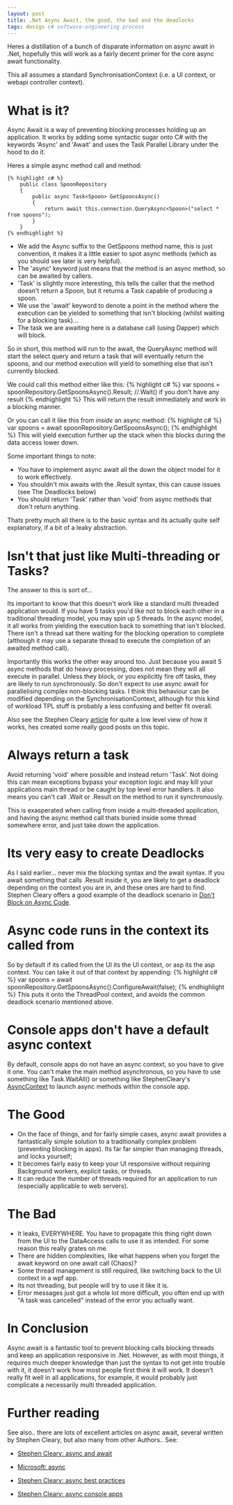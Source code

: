 ```yaml
---
layout: post
title: .Net Async Await, the good, the bad and the deadlocks
tags: design c# software-engineering process
---
```


Heres a distillation of a bunch of disparate information on async await in .Net, hopefully this will work as a fairly decent primer for the core async await functionality.

This all assumes a standard SynchronisationContext (i.e. a UI context, or webapi controller context).

# What is it?
Async Await is a way of preventing blocking processes holding up an application. It works by adding some syntactic sugar onto C# with the keywords 'Async' and 'Await' and uses the Task Parallel Library under the hood to do it.

Heres a simple async method call and method:

    {% highlight c# %}
        public class SpoonRepository
        {
            public async Task<Spoon> GetSpoonsAsync()
            {
                return await this.connection.QueryAsync<Spoon>("select * from spoons"); 
            }
        }
    {% endhighlight %}

- We add the Async suffix to the GetSpoons method name, this is just convention, it makes it a little easier to spot async methods (which as you should see later is very helpful).
- The 'async' keyword just means that the method is an async method, so can be awaited by callers.  
- 'Task<Spoon>' is slightly more interesting, this tells the caller that the method doesn't return a Spoon, but it returns a Task capable of producing a spoon. 
- We use the 'await' keyword to denote a point in the method where the execution can be yielded to something that isn't blocking (whilst waiting for a blocking task)... 
- The task we are awaiting here is a database call (using Dapper) which will block.

So in short, this method will run to the await, the QueryAsync method will start the select query and return a task that will eventually return the spoons, and our method execution will yield to something else that isn't currently blocked.

We could call this method either like this:
    {% highlight c# %}
        var spoons = spoonRepository.GetSpoonsAsync().Result; //.Wait() if you don't have any result
    {% endhighlight %}
This will return the result immediately and work in a blocking manner.

Or you can call it like this from *inside* an async method:
    {% highlight c# %}
        var spoons = await spoonRepository.GetSpoonsAsync();
    {% endhighlight %}
This will yield execution further up the stack when this blocks during the data access lower down.

Some important things to note:
- You have to implement async await all the down the object model for it to work effectively.
- You shouldn't mix awaits with the .Result syntax, this can cause issues (see The Deadlocks below)
- You should return 'Task' rather than 'void' from async methods that don't return anything.

Thats pretty much all there is to the basic syntax and its actually quite self explanatory, if a bit of a leaky abstraction.

# Isn't that just like Multi-threading or Tasks?
The answer to this is sort of...  

Its important to know that this doesn't work like a standard multi threaded application would. If you have 5 tasks you'd like not to block each other in a traditional threading model, you may spin up 5 threads. In the async model, it all works from yielding the execution back to something that isn't blocked. There isn't a thread sat there waiting for the blocking operation to complete (although it may use a separate thread to execute the completion of an awaited method call).

Importantly this works the other way around too. Just because you await 5 async methods that do heavy processing, does not mean they will all execute in parallel. Unless they block, or you explicitly fire off tasks, they are likely to run synchronously. So don't expect to use async await for parallelising complex non-blocking tasks. I think this behaviour can be modified depending on the SynchronisationContext, although for this kind of workload TPL stuff is probably a less confusing and better fit overall.

Also see the Stephen Cleary [article](https://blog.stephencleary.com/2013/11/there-is-no-thread.html) for quite a low level view of how it works, hes created some really good posts on this topic.

# Always return a task
Avoid returning 'void' where possible and instead return 'Task'. Not doing this can mean exceptions bypass your exception logic and may kill your applications main thread or be caught by top level error handlers. It also means you can't call .Wait or .Result on the method to run it synchronously. 

This is exasperated when calling from inside a multi-threaded application, and having the async method call thats buried inside some thread somewhere error, and just take down the application.

# Its very easy to create Deadlocks
As I said earlier... never mix the blocking syntax and the await syntax. If you await something that calls .Result inside it, you are likely to get a deadlock depending on the context you are in, and these ones are hard to find.
Stephen Cleary offers a good example of the deadlock scenario in [Don't Block on Async Code](https://blog.stephencleary.com/2012/07/dont-block-on-async-code.html).

# Async code runs in the context its called from
So by default if its called from the UI its the UI context, or asp its the asp context. You can take it out of that context by appending:
    {% highlight c# %}
        var spoons = await spoonRepository.GetSpoonsAsync().ConfigureAwait(false);
    {% endhighlight %}
This puts it onto the ThreadPool context, and avoids the common deadlock scenario mentioned above.

# Console apps don't have a default async context
By default, console apps do not have an async context, so you have to give it one. You can't make the main method asynchronous, so you have to use something like Task.WaitAll() or something like StephenCleary's [AsyncContext](https://github.com/StephenCleary/AsyncEx/wiki/AsyncContext) to launch async methods within the console app.

# The Good
 - On the face of things, and for fairly simple cases, async await provides a fantastically simple solution to a traditionally complex problem (preventing blocking in apps).  Its far far simpler than managing threads, and locks yourself;
 - It becomes fairly easy to keep your UI responsive without requiring Background workers, explicit tasks, or threads.
 - It can reduce the number of threads required for an application to run (especially applicable to web servers).

# The Bad
 - It leaks, EVERYWHERE. You have to propagate this thing right down from the UI to the DataAccess calls to use it as intended. For some reason this really grates on me.
 - There are hidden complexities, like what happens when you forget the await keyword on one await call (Chaos)? 
 - Some thread management is still required, like switching back to the UI context in a wpf app.
 - Its not threading, but people will try to use it like it is.
 - Error messages just got a whole lot more difficult, you often end up with "A task was cancelled" instead of the error you actually want.

# In Conclusion
Async await is a fantastic tool to prevent blocking calls blocking threads and keep an application responsive in .Net. However, as with most things, it requires much deeper knowledge than just the syntax to not get into trouble with it, it doesn't work how most people first think it will work. It doesn't really fit well in all applications, for example, it would probably just complicate a necessarily multi threaded application. 

# Further reading
See also.. there are lots of excellent articles on async await, several written by Stephen Cleary, but also many from other Authors.. See:

 - [Stephen Cleary: async and await](https://blog.stephencleary.com/2012/02/async-and-await.html)

 - [Microsoft: async](https://docs.microsoft.com/en-us/dotnet/csharp/async)

 - [Stephen Cleary: async best practices](https://msdn.microsoft.com/en-us/magazine/jj991977.aspx)

 - [Stephen Cleary: async console apps](https://blogs.msdn.microsoft.com/pfxteam/2012/01/20/await-synchronizationcontext-and-console-apps/)





